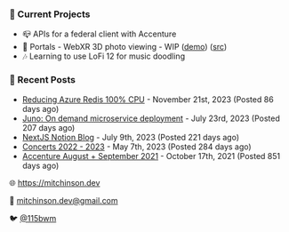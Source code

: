 ### 📌 Current Projects
- 📪 APIs for a federal client with Accenture
- 📸 Portals - WebXR 3D photo viewing - WIP ([demo](https://portals.mitchinson.dev/)) ([src](https://github.com/bmitchinson/vr-jpg-viewer-webxr))
- 🎶 Learning to use LoFi 12 for music doodling

### 📝 Recent Posts

- [Reducing Azure Redis 100% CPU](https://blog.mitchinson.dev/redis-cpu) - November 21st, 2023 (Posted 86 days ago)
- [Juno: On demand microservice deployment](https://blog.mitchinson.dev/juno) - July 23rd, 2023 (Posted 207 days ago)
- [NextJS Notion Blog](https://blog.mitchinson.dev/blog-2023) - July 9th, 2023 (Posted 221 days ago)
- [Concerts 2022 - 2023](https://blog.mitchinson.dev/concerts-2023) - May 7th, 2023 (Posted 284 days ago)
- [Accenture August + September 2021](https://blog.mitchinson.dev/pillar/aug-sep-21) - October 17th, 2021 (Posted 851 days ago)

🌐 https://mitchinson.dev

💌 mitchinson.dev@gmail.com

🐦 [@115bwm](https://twitter.com/115bwm)